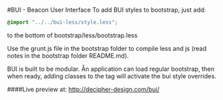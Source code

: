 #BUI - Beacon User Interface
To add BUI styles to bootstrap, just add:
```css
@import "../../bui-less/style.less";
```
to the bottom of bootstrap/less/bootstrap.less

Use the grunt.js file in the bootstrap folder to compile less and js (read notes in the bootstrap folder README.md).

BUI is built to be modular. Ån application can load regular bootstrap, then when ready, adding classes to the <html> tag will activate the bui style overrides.


####Live preview at: http://decipher-design.com/bui/
